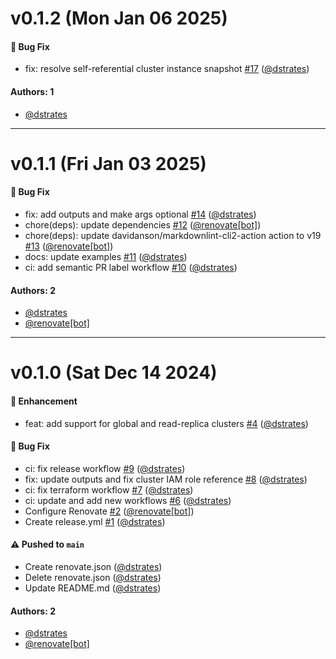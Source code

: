 # v0.1.2 (Mon Jan 06 2025)

#### 🐛 Bug Fix

- fix: resolve self-referential cluster instance snapshot [#17](https://github.com/dstrates/terraform-aws-neptune/pull/17) ([@dstrates](https://github.com/dstrates))

#### Authors: 1

- [@dstrates](https://github.com/dstrates)

---

# v0.1.1 (Fri Jan 03 2025)

#### 🐛 Bug Fix

- fix: add outputs and make args optional [#14](https://github.com/dstrates/terraform-aws-neptune/pull/14) ([@dstrates](https://github.com/dstrates))
- chore(deps): update dependencies [#12](https://github.com/dstrates/terraform-aws-neptune/pull/12) ([@renovate[bot]](https://github.com/renovate[bot]))
- chore(deps): update davidanson/markdownlint-cli2-action action to v19 [#13](https://github.com/dstrates/terraform-aws-neptune/pull/13) ([@renovate[bot]](https://github.com/renovate[bot]))
- docs: update examples [#11](https://github.com/dstrates/terraform-aws-neptune/pull/11) ([@dstrates](https://github.com/dstrates))
- ci: add semantic PR label workflow [#10](https://github.com/dstrates/terraform-aws-neptune/pull/10) ([@dstrates](https://github.com/dstrates))

#### Authors: 2

- [@dstrates](https://github.com/dstrates)
- [@renovate[bot]](https://github.com/renovate[bot])

---

# v0.1.0 (Sat Dec 14 2024)

#### 🚀 Enhancement

- feat: add support for global and read-replica clusters [#4](https://github.com/dstrates/terraform-aws-neptune/pull/4) ([@dstrates](https://github.com/dstrates))

#### 🐛 Bug Fix

- ci: fix release workflow [#9](https://github.com/dstrates/terraform-aws-neptune/pull/9) ([@dstrates](https://github.com/dstrates))
- fix: update outputs and fix cluster IAM role reference [#8](https://github.com/dstrates/terraform-aws-neptune/pull/8) ([@dstrates](https://github.com/dstrates))
- ci: fix terraform workflow [#7](https://github.com/dstrates/terraform-aws-neptune/pull/7) ([@dstrates](https://github.com/dstrates))
- ci: update and add new workflows [#6](https://github.com/dstrates/terraform-aws-neptune/pull/6) ([@dstrates](https://github.com/dstrates))
- Configure Renovate [#2](https://github.com/dstrates/terraform-aws-neptune/pull/2) ([@renovate[bot]](https://github.com/renovate[bot]))
- Create release.yml [#1](https://github.com/dstrates/terraform-aws-neptune/pull/1) ([@dstrates](https://github.com/dstrates))

#### ⚠️ Pushed to `main`

- Create renovate.json ([@dstrates](https://github.com/dstrates))
- Delete renovate.json ([@dstrates](https://github.com/dstrates))
- Update README.md ([@dstrates](https://github.com/dstrates))

#### Authors: 2

- [@dstrates](https://github.com/dstrates)
- [@renovate[bot]](https://github.com/renovate[bot])

